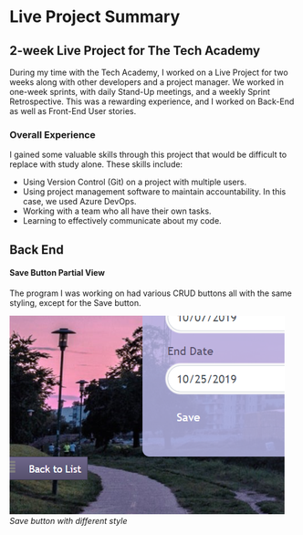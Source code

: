 # Live Project Summary
## 2-week Live Project for The Tech Academy

During my time with the Tech Academy, I worked on a Live Project for two weeks along with other developers and a project manager. We worked in one-week sprints, with daily Stand-Up meetings, and a weekly Sprint Retrospective. This was a rewarding experience, and I worked on Back-End as well as Front-End User stories. 

### Overall Experience
I gained some valuable skills through this project that would be difficult to replace with study alone. These skills include:
- Using Version Control (Git) on a project with multiple users.
- Using project management software to maintain accountability. In this case, we used Azure DevOps.
- Working with a team who all have their own tasks.
- Learning to effectively communicate about my code.

## Back End

#### Save Button Partial View
The program I was working on had various CRUD buttons all with the same styling, except for the Save button. 

![Different style for Save button](Screenshots/28SavePartialViewBeforeSchedulesEdit.PNG)
*Save button with different style*
